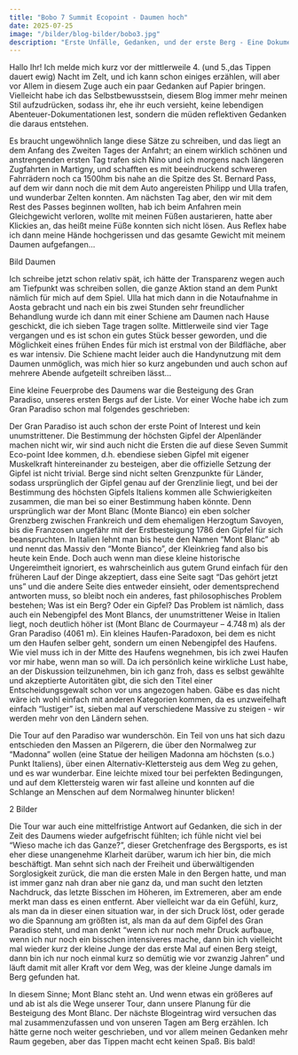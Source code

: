 ```yaml
---
title: "Bobo 7 Summit Ecopoint - Daumen hoch"
date: 2025-07-25
image: "/bilder/blog-bilder/bobo3.jpg"
description: "Erste Unfälle, Gedanken, und der erste Berg - Eine Dokumentation"
---
```


Hallo Ihr! 
Ich melde mich kurz vor der mittlerweile 4. (und 5.,das Tippen dauert ewig) Nacht im Zelt, und ich kann schon einiges erzählen, will aber vor Allem in diesem Zuge auch ein paar Gedanken auf Papier bringen. Vielleicht habe ich das Selbstbewusstsein, diesem Blog immer mehr meinen Stil aufzudrücken, sodass ihr, ehe ihr euch versieht, keine lebendigen Abenteuer-Dokumentationen lest, sondern die müden reflektiven Gedanken die daraus entstehen. 

Es braucht ungewöhnlich lange diese Sätze zu schreiben, und das liegt an dem Anfang des Zweiten Tages der Anfahrt; an einem wirklich schönen und anstrengenden ersten Tag trafen sich Nino und ich morgens nach längeren Zugfahrten in Martigny, und schafften es mit beeindruckend schweren Fahrrädern noch ca 1500hm bis nahe an die Spitze des St. Bernard Pass, auf dem wir dann noch die mit dem Auto angereisten Philipp und Ulla trafen, und wunderbar Zelten konnten. 
Am nächsten Tag aber, den wir mit dem Rest des Passes beginnen wollten, hab ich beim Anfahren mein Gleichgewicht verloren, wollte mit meinen Füßen austarieren, hatte aber Klickies an, das heißt meine Füße konnten sich nicht lösen. Aus Reflex habe ich dann meine Hände hochgerissen und das gesamte Gewicht mit meinem Daumen aufgefangen… 

Bild Daumen

Ich schreibe jetzt schon relativ spät, ich hätte der Transparenz wegen auch am Tiefpunkt was schreiben sollen, die ganze Aktion stand an dem Punkt nämlich für mich auf dem Spiel. Ulla hat mich dann in die Notaufnahme in Aosta gebracht und nach ein bis zwei Stunden sehr freundlicher Behandlung wurde ich dann mit einer Schiene am Daumen nach Hause geschickt, die ich sieben Tage tragen sollte. Mittlerweile sind vier Tage vergangen und es ist schon ein gutes Stück besser geworden, und die Möglichkeit eines frühen Endes für mich ist erstmal von der Bildfläche, aber es war intensiv. Die Schiene macht leider auch die Handynutzung mit dem Daumen unmöglich, was mich hier so kurz angebunden und auch schon auf mehrere Abende aufgeteilt schreiben lässt… 

Eine kleine Feuerprobe des Daumens war die Besteigung des Gran Paradiso, unseres ersten Bergs auf der Liste. Vor einer Woche habe ich zum Gran Paradiso schon mal folgendes geschrieben:



Der Gran Paradiso ist auch schon der erste Point of Interest und kein unumstrittener. Die Bestimmung der höchsten Gipfel der Alpenländer machen nicht wir, wir sind auch nicht die Ersten die auf diese Seven Summit Eco-point Idee kommen, d.h. ebendiese sieben Gipfel mit eigener Muskelkraft hintereinander zu besteigen, aber die offizielle Setzung der Gipfel ist nicht trivial. Berge sind nicht selten Grenzpunkte für Länder, sodass ursprünglich der Gipfel genau auf der Grenzlinie liegt, und bei der Bestimmung des höchsten Gipfels Italiens kommen alle Schwierigkeiten zusammen, die man bei so einer Bestimmung haben könnte. Denn ursprünglich war der Mont Blanc (Monte Bianco) ein eben solcher Grenzberg zwischen Frankreich und dem ehemaligen Herzogtum Savoyen, bis die Franzosen ungefähr mit der Erstbesteigung 1786 den Gipfel für sich beanspruchten. In Italien lehnt man bis heute den Namen “Mont Blanc” ab und nennt das Massiv den “Monte Bianco”, der Kleinkrieg fand also bis heute kein Ende. 
Doch auch wenn man diese kleine historische Ungereimtheit ignoriert, es wahrscheinlich aus gutem Grund einfach für den früheren Lauf der Dinge akzeptiert, dass eine Seite sagt “Das gehört jetzt uns” und die andere Seite dies entweder einsieht, oder dementsprechend antworten muss, so bleibt noch ein anderes, fast philosophisches Problem bestehen; Was ist ein Berg? Oder ein Gipfel? Das Problem ist nämlich, dass auch ein Nebengipfel des Mont Blancs, der unumstrittener Weise in Italien liegt, noch deutlich höher ist (Mont Blanc de Courmayeur – 4.748 m) als der Gran Paradiso (4061 m). Ein kleines Haufen-Paradoxon, bei dem es nicht um den Haufen selber geht, sondern um einen Nebengipfel des Haufens. Wie viel muss ich in der Mitte des Haufens wegnehmen, bis ich zwei Haufen vor mir habe, wenn man so will. 
Da ich persönlich keine wirkliche Lust habe, an der Diskussion teilzunehmen, bin ich ganz froh, dass es selbst gewählte und akzeptierte Autoritäten gibt, die sich den Titel einer Entscheidungsgewalt schon vor uns angezogen haben. Gäbe es das nicht wäre ich wohl einfach mit anderen Kategorien kommen, da es unzweifelhaft einfach “lustiger” ist, sieben mal auf verschiedene Massive zu steigen - wir werden mehr von den Ländern sehen.



Die Tour auf den Paradiso war wunderschön. Ein Teil von uns hat sich dazu entschieden den Massen an Pilgerern, die über den Normalweg zur “Madonna” wollen (eine Statue der heiligen Madonna am höchsten (s.o.) Punkt Italiens), über einen Alternativ-Klettersteig aus dem Weg zu gehen, und es war wunderbar. Eine leichte mixed tour bei perfekten Bedingungen, und auf dem Klettersteig waren wir fast alleine und konnten auf die Schlange an Menschen auf dem Normalweg hinunter blicken!

2 Bilder 

Die Tour war auch eine mittelfristige Antwort auf Gedanken, die sich in der Zeit des Daumens wieder aufgefrischt fühlten; ich fühle nicht viel bei “Wieso mache ich das Ganze?”, dieser Gretchenfrage des Bergsports, es ist eher diese unangenehme Klarheit darüber, warum ich hier bin, die mich beschäftigt. Man sehnt sich nach der Freiheit und überwältigenden Sorglosigkeit zurück, die man die ersten Male in den Bergen hatte, und man ist immer ganz nah dran aber nie ganz da, und man sucht den letzten Nachdruck, das letzte Bisschen im Höheren, im Extremeren, aber am ende merkt man dass es einen entfernt. Aber vielleicht war da ein Gefühl, kurz, als man da in dieser einen situation war, in der sich Druck löst, oder gerade wo die Spannung am größten ist, als man da auf dem Gipfel des Gran Paradiso steht, und man denkt “wenn ich nur noch mehr Druck aufbaue, wenn ich nur noch ein bisschen intensiveres mache, dann bin ich vielleicht mal wieder kurz der kleine Junge der das erste Mal auf einen Berg steigt, dann bin ich nur noch einmal kurz so demütig wie vor zwanzig Jahren” und läuft damit mit aller Kraft vor dem Weg, was der kleine Junge damals im Berg gefunden hat. 

In diesem Sinne; Mont Blanc steht an. Und wenn etwas ein größeres auf und ab ist als die Wege unserer Tour, dann unsere Planung für die Besteigung des Mont Blanc. Der nächste Blogeintrag wird versuchen das mal zusammenzufassen und von unseren Tagen am Berg erzählen. Ich hätte gerne noch weiter geschrieben, und vor allem meinen Gedanken mehr Raum gegeben, aber das Tippen macht echt keinen Spaß. Bis bald! 

